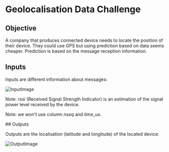 # Geolocalisation Data Challenge

## Objective

A company that produces connected device needs to locate the position of their device. They could use GPS but using prediction based on data seems cheaper.
Prediction is based on the message reception information.

## Inputs

Inputs are different information about messages:

![InputImage](https://github.com/savoga/various_projects/blob/master/Data_Challenges/Geolocalisation/Inputs.png)

Note: _rssi_ (Received Signal Strength Indicator) is an estimation of the signal power level received by the device.

Note: we won't use column _nseq_ and _time_ux_.

## Outputs

Outputs are the localisation (latitude and longitude) of the located device:

![OutputImage](https://github.com/savoga/various_projects/blob/master/Data_Challenges/Geolocalisation/output.png)


